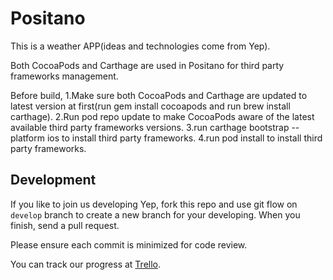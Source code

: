 # Positano
This is a weather APP(ideas and technologies come from Yep).

Both CocoaPods and Carthage are used in Positano for third party frameworks management.

Before build,
1.Make sure both CocoaPods and Carthage are updated to latest version at first(run gem install cocoapods and run brew install carthage).
2.Run pod repo update to make CocoaPods aware of the latest available third party frameworks versions.
3.run carthage bootstrap --platform ios to install third party frameworks.
4.run pod install to install third party frameworks.

## Development

If you like to join us developing Yep, fork this repo and use git flow on `develop` branch to create a new branch for your developing. When you finish, send a pull request.

Please ensure each commit is minimized for code review.

You can track our progress at [Trello](https://trello.com/b/kp3Z0kr0/positano).
